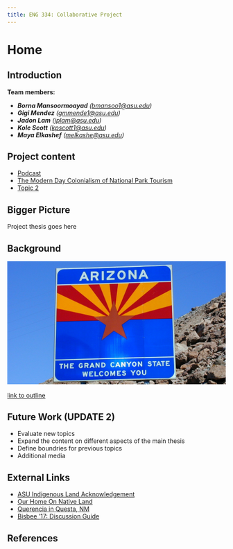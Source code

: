 ```yaml
---
title: ENG 334: Collaborative Project
---
```


# Home

## Introduction

**Team members:**
* **_Borna Mansoormoayad_** _(bmansoo1@asu.edu)_
* **_Gigi Mendez_** _(gmmende1@asu.edu)_
* **_Jadon Lam_** _(jplam@asu.edu)_
* **_Kole Scott_** _(kpscott1@asu.edu)_
* **_Maya Elkashef_** _(melkashe@asu.edu)_

## Project content
* [Podcast](https://youtu.be/nMRi8l7pdeg)
* [The Modern Day Colonialism of National Park Tourism](/Papers/Topic_1.html)
* [Topic 2](/paper2.md)

## Bigger Picture

Project thesis goes here

## Background

![image caption](/Media/Picture_1.jpg)

[link to outline](https://docs.google.com/document/d/1uBLy0dJg0OkZ1mLxljuVfG7qk0xqWdfHTNYrLZgGpqA/view)

## Future Work (UPDATE 2)

* Evaluate new topics
* Expand the content on different aspects of the main thesis
* Define boundries for previous topics
* Additional media

## External Links

* [ASU Indigenous Land Acknowledgement](https://www.youtube.com/watch?v=u3m0VXXyPPM)
* [Our Home On Native Land](https://native-land.ca/)
* [Querencia in Questa, NM](https://www.youtube.com/watch?v=U3UoEJ-zZAw)
* [Bisbee ’17: Discussion Guide](https://www.pbs.org/pov/engage/resources/bisbee-17-discussion-guide/letter-filmmaker/)

## References
